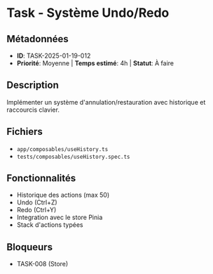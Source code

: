 # Task - Système Undo/Redo

## Métadonnées
- **ID**: TASK-2025-01-19-012
- **Priorité**: Moyenne | **Temps estimé**: 4h | **Statut**: À faire

## Description
Implémenter un système d'annulation/restauration avec historique et raccourcis clavier.

## Fichiers
- `app/composables/useHistory.ts`
- `tests/composables/useHistory.spec.ts`

## Fonctionnalités
- Historique des actions (max 50)
- Undo (Ctrl+Z)
- Redo (Ctrl+Y)
- Integration avec le store Pinia
- Stack d'actions typées

## Bloqueurs
- TASK-008 (Store)
